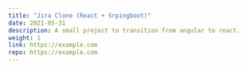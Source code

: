 ```yaml
---
title: "Jira Clone (React + Srpingboot)"
date: 2021-05-31
description: A small project to transition from angular to react.
weight: 1
link: https://example.com
repo: https://example.com
---
```

